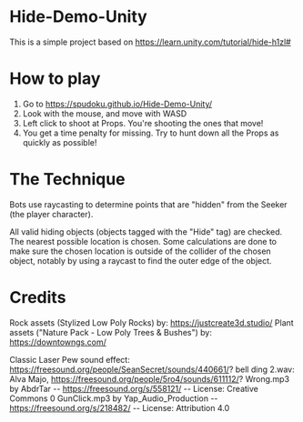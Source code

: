 # Hide-Demo-Unity
This is a simple project based on https://learn.unity.com/tutorial/hide-h1zl#

# How to play
1. Go to https://spudoku.github.io/Hide-Demo-Unity/
2. Look with the mouse, and move with WASD
3. Left click to shoot at Props. You're shooting the ones that move!
4. You get a time penalty for missing. Try to hunt down all the Props
    as quickly as possible!

# The Technique
Bots use raycasting to determine points that are "hidden" from the Seeker (the player character).

All valid hiding objects (objects tagged with the "Hide" tag) are checked. The nearest possible
location is chosen. Some calculations are done to make sure the chosen location is outside of the
collider of the chosen object, notably by using a raycast to find the outer edge of the object.


# Credits
Rock assets (Stylized Low Poly Rocks) by: https://justcreate3d.studio/
Plant assets ("Nature Pack - Low Poly Trees & Bushes") by: https://downtowngs.com/

Classic Laser Pew sound effect: https://freesound.org/people/SeanSecret/sounds/440661/?
bell ding 2.wav: Alva Majo, https://freesound.org/people/5ro4/sounds/611112/?
Wrong.mp3 by AbdrTar -- https://freesound.org/s/558121/ -- License: Creative Commons 0
GunClick.mp3 by Yap_Audio_Production -- https://freesound.org/s/218482/ -- License: Attribution 4.0